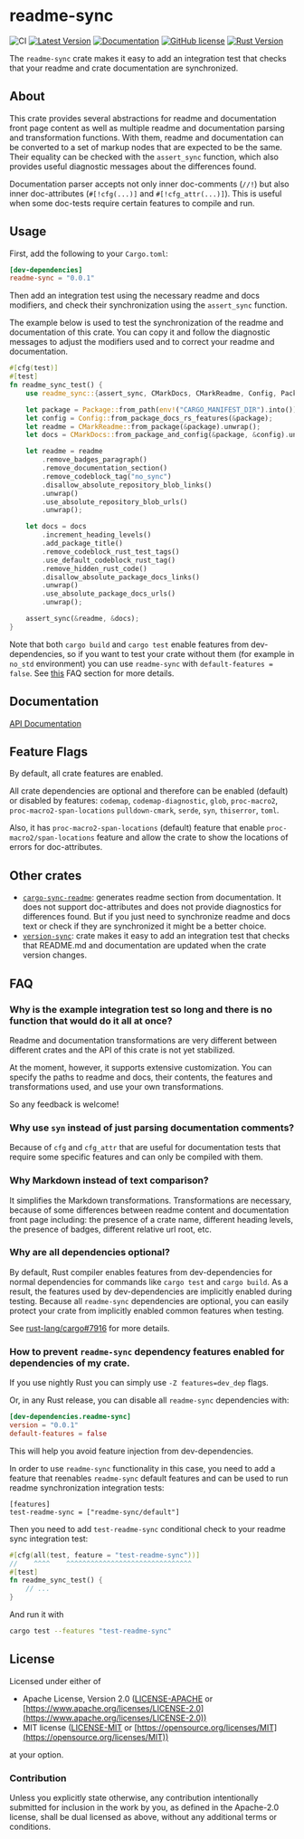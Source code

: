 # readme-sync

![CI](https://github.com/zheland/readme-sync/workflows/CI/badge.svg)
[![Latest Version](https://img.shields.io/crates/v/readme-sync.svg)](https://crates.io/crates/readme-sync)
[![Documentation](https://docs.rs/readme-sync/badge.svg)](https://docs.rs/readme-sync)
[![GitHub license](https://img.shields.io/crates/l/readme-sync)](https://github.com/zheland/readme-sync/#license)
[![Rust Version](https://img.shields.io/badge/rustc-1.40+-lightgray.svg)](https://blog.rust-lang.org/2020/01/30/Rust-1.40.0.html)

The `readme-sync` crate makes it easy to add an integration test
that checks that your readme and crate documentation are synchronized.

## About

This crate provides several abstractions for readme and documentation front page content
as well as multiple readme and documentation parsing and transformation functions.
With them, readme and documentation can be converted
to a set of markup nodes that are expected to be the same.
Their equality can be checked with the `assert_sync` function,
which also provides useful diagnostic messages about the differences found.

Documentation parser accepts not only inner doc-comments (`//!`) but also
inner doc-attributes (`#[!cfg(...)]` and `#[!cfg_attr(...)]`).
This is useful when some doc-tests require certain features to compile and run.

## Usage

First, add the following to your `Cargo.toml`:

```toml
[dev-dependencies]
readme-sync = "0.0.1"
```

Then add an integration test using the necessary readme and docs modifiers,
and check their synchronization using the `assert_sync` function.

The example below is used to test the synchronization
of the readme and documentation of this crate.
You can copy it and follow the diagnostic messages
to adjust the modifiers used and to correct your readme and documentation.

```rust
#[cfg(test)]
#[test]
fn readme_sync_test() {
    use readme_sync::{assert_sync, CMarkDocs, CMarkReadme, Config, Package};

    let package = Package::from_path(env!("CARGO_MANIFEST_DIR").into()).unwrap();
    let config = Config::from_package_docs_rs_features(&package);
    let readme = CMarkReadme::from_package(&package).unwrap();
    let docs = CMarkDocs::from_package_and_config(&package, &config).unwrap();

    let readme = readme
        .remove_badges_paragraph()
        .remove_documentation_section()
        .remove_codeblock_tag("no_sync")
        .disallow_absolute_repository_blob_links()
        .unwrap()
        .use_absolute_repository_blob_urls()
        .unwrap();

    let docs = docs
        .increment_heading_levels()
        .add_package_title()
        .remove_codeblock_rust_test_tags()
        .use_default_codeblock_rust_tag()
        .remove_hidden_rust_code()
        .disallow_absolute_package_docs_links()
        .unwrap()
        .use_absolute_package_docs_urls()
        .unwrap();

    assert_sync(&readme, &docs);
}
```

Note that both `cargo build` and `cargo test` enable features from dev-dependencies,
so if you want to test your crate without them (for example in `no_std` environment)
you can use `readme-sync` with `default-features = false`.
See [this](#how-to-prevent-readme-sync-dependency-features-enabled-for-dependencies-of-my-crate)
FAQ section for more details.

## Documentation

[API Documentation]

## Feature Flags

By default, all crate features are enabled.

All crate dependencies are optional and
therefore can be enabled (default) or disabled by features:
`codemap`, `codemap-diagnostic`, `glob`, `proc-macro2`, `proc-macro2-span-locations`
`pulldown-cmark`, `serde`, `syn`, `thiserror`, `toml`.

Also, it has `proc-macro2-span-locations` (default) feature
that enable `proc-macro2/span-locations` feature and allow the crate
to show the locations of errors for doc-attributes.

## Other crates

- [`cargo-sync-readme`]: generates readme section from documentation.
  It does not support doc-attributes and does not provide diagnostics for differences found.
  But if you just need to synchronize readme and docs text
  or check if they are synchronized it might be a better choice.
- [`version-sync`]: crate makes it easy to add an integration test that checks
  that README.md and documentation are updated when the crate version changes.

## FAQ

### Why is the example integration test so long and there is no function that would do it all at once?

Readme and documentation transformations are very different
between different crates and the API of this crate is not yet stabilized.

At the moment, however, it supports extensive customization.
You can specify the paths to readme and docs, their contents,
the features and transformations used, and use your own transformations.

So any feedback is welcome!

### Why use `syn` instead of just parsing documentation comments?

Because of `cfg` and `cfg_attr` that are useful for documentation tests
that require some specific features and can only be compiled with them.

### Why Markdown instead of text comparison?

It simplifies the Markdown transformations.
Transformations are necessary,
because of some differences between readme content and documentation front page
including: the presence of a crate name, different heading levels,
the presence of badges, different relative url root, etc.

### Why are all dependencies optional?

By default, Rust compiler enables features from dev-dependencies for normal dependencies
for commands like `cargo test` and `cargo build`.
As a result, the features used by dev-dependencies are implicitly enabled during testing.
Because all `readme-sync` dependencies are optional,
you can easily protect your crate from implicitly enabled common features when testing.

See [rust-lang/cargo#7916](https://github.com/rust-lang/cargo/issues/7916) for more details.

### How to prevent `readme-sync` dependency features enabled for dependencies of my crate.

If you use nightly Rust you can simply use `-Z features=dev_dep` flags.

Or, in any Rust release, you can disable all `readme-sync` dependencies with:
```toml
[dev-dependencies.readme-sync]
version = "0.0.1"
default-features = false
```

This will help you avoid feature injection from dev-dependencies.

In order to use `readme-sync` functionality in this case,
you need to add a feature that reenables `readme-sync` default features
and can be used to run readme synchronization integration tests:
```toml,no_sync
[features]
test-readme-sync = ["readme-sync/default"]
```

Then you need to add `test-readme-sync` conditional check to your readme sync integration test:
```rust
#[cfg(all(test, feature = "test-readme-sync"))]
//    ^^^^    ^^^^^^^^^^^^^^^^^^^^^^^^^^^^^^^
#[test]
fn readme_sync_test() {
    // ...
}
```

And run it with
```bash
cargo test --features "test-readme-sync"
```

## License

Licensed under either of

- Apache License, Version 2.0
  ([LICENSE-APACHE](LICENSE-APACHE) or
  [https://www.apache.org/licenses/LICENSE-2.0](https://www.apache.org/licenses/LICENSE-2.0))
- MIT license
  ([LICENSE-MIT](LICENSE-MIT) or
  [https://opensource.org/licenses/MIT](https://opensource.org/licenses/MIT))

at your option.

### Contribution

Unless you explicitly state otherwise, any contribution intentionally submitted
for inclusion in the work by you, as defined in the Apache-2.0 license,
shall be dual licensed as above, without any
additional terms or conditions.

[API Documentation]: https://docs.rs/readme-sync
[`cargo-sync-readme`]: https://crates.io/crates/cargo-sync-readme
[`version-sync`]: https://crates.io/crates/version-sync
